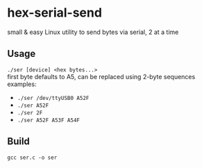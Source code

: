 # hex-serial-send
small & easy Linux utility to send bytes via serial, 2 at a time

## Usage
```./ser [device] <hex bytes...>```  
first byte defaults to A5, can be replaced using 2-byte sequences  
examples:
- ```./ser /dev/ttyUSB0 A52F```
- ```./ser A52F```
- ```./ser 2F```
- ```./ser A52F A53F A54F```

## Build
```gcc ser.c -o ser```
